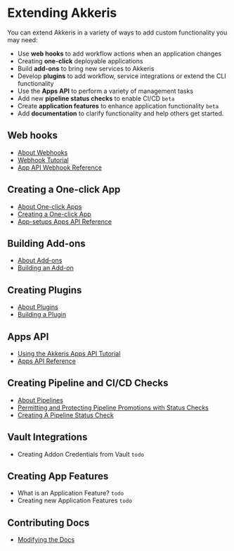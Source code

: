 # Extending Akkeris

You can extend Akkeris in a variety of ways to add custom functionality you may need:

* Use **web hooks** to add workflow actions when an application changes
* Creating **one-click** deployable applications
* Build **add-ons** to bring new services to Akkeris
* Develop **plugins** to add workflow, service integrations or extend the CLI functionality
* Use the **Apps API** to perform a variety of management tasks
* Add new **pipeline status checks** to enable CI/CD `beta`
* Create **application features** to enhance application functionality `beta`
* Add **documentation** to clarify functionality and help others get started.

## Web hooks

* [About Webhooks](/architecture/webhooks.md)
* [Webhook Tutorial](/architecture/webhooks.md#getting-started)
* [App API Webhook Reference](/architecture/apps-api.md#webhooks)

## Creating a One-click App

* [About One-click Apps](/one-click/creating.md)
* [Creating a One-click App](/one-click/creating.md)
* [App-setups Apps API Reference](/architecture/apps-api.md#app-setup)

## Building Add-ons

* [About Add-ons](/architecture/addons.md)
* [Building an Add-on](/extending-akkeris/building-addons.md)

## Creating Plugins

* [About Plugins](/architecture/plugins.md)
* [Building a Plugin](/extending-akkeris/creating-plugins.md)

## Apps API

* [Using the Akkeris Apps API Tutorial](/extending-akkeris/akkeris-apps-api-tutorial.md)
* [Apps API Reference](/architecture/apps-api.md)

## Creating Pipeline and CI/CD Checks

* [About Pipelines](/architecture/pipelines.md)
* [Permitting and Protecting Pipeline Promotions with Status Checks](/architecture/pipelines.md#pipeline-status-checks-beta)
* [Creating A Pipeline Status Check](/architecture/apps-api.md#release-statuses)

## Vault Integrations
* Creating Addon Credentials from Vault `todo`

## Creating App Features

* What is an Application Feature? `todo`
* Creating new Application Features `todo`

## Contributing Docs

* [Modifying the Docs](/extending-akkeris/modifying-docs.md)

